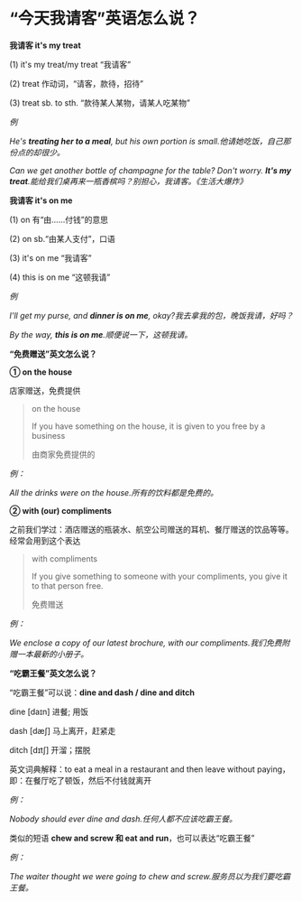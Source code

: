 # “今天我请客”英语怎么说？

**我请客 it's my treat**

(1) it's my treat/my treat “我请客”

(2) treat 作动词，“请客，款待，招待”

(3) treat sb. to sth. “款待某人某物，请某人吃某物”

_例_

_He's **treating her to a meal**, but his own portion is small.他请她吃饭，自己那份点的却很少。_

_Can we get another bottle of champagne for the table? Don't worry. **It's my treat**.能给我们桌再来一瓶香槟吗？别担心，我请客。《生活大爆炸》_

**我请客 it's on me**

(1) on 有“由……付钱”的意思

(2) on sb.“由某人支付”，口语

(3) it's on me “我请客”

(4) this is on me “这顿我请”

_例_

_I'll get my purse, and **dinner is on me**, okay?我去拿我的包，晚饭我请，好吗？_

_By the way, **this is on me**.顺便说一下，这顿我请。_

**“免费赠送”英文怎么说？**

**① on the house**

店家赠送，免费提供

> on the house
>
> If you have something on the house, it is given to you free by a business
>
> 由商家免费提供的

_例：_

_All the drinks were on the house.所有的饮料都是免费的。_

**② with (our) compliments**

之前我们学过：酒店赠送的瓶装水、航空公司赠送的耳机、餐厅赠送的饮品等等。经常会用到这个表达

> with compliments
>
> If you give something to someone with your compliments, you give it to that person free.
>
> 免费赠送

_例：_

_We enclose a copy of our latest brochure, with our compliments.我们免费附赠一本最新的小册子。_

**“吃霸王餐”英文怎么说？**

“吃霸王餐”可以说：**dine and dash / dine and ditch**

dine [daɪn] 进餐; 用饭

dash [dæʃ] 马上离开，赶紧走

ditch [dɪtʃ] 开溜；摆脱

英文词典解释：to eat a meal in a restaurant and then leave without paying，即：在餐厅吃了顿饭，然后不付钱就离开

_例：_

_Nobody should ever dine and dash.任何人都不应该吃霸王餐。_

类似的短语 **chew and screw 和 eat and run**，也可以表达“吃霸王餐”

_例：_

_The waiter thought we were going to chew and screw.服务员以为我们要吃霸王餐。_
